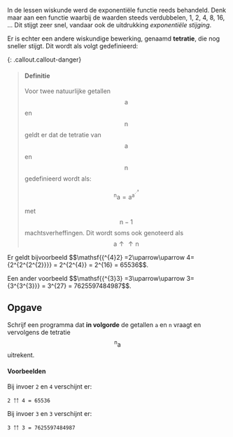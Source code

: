 In de lessen wiskunde werd de exponentiële functie reeds behandeld. Denk maar aan een functie waarbij de waarden steeds verdubbelen, 1, 2, 4, 8, 16, ... Dit stijgt zeer snel, vandaar ook de uitdrukking *exponentiële stijging*. 

Er is echter een andere wiskundige bewerking, genaamd **tetratie**, die nog sneller stijgt. Dit wordt als volgt gedefinieerd:

{: .callout.callout-danger}
> #### Definitie
> Voor twee natuurlijke getallen $$\mathsf{a}$$ en $$\mathsf{n}$$ geldt er dat de tetratie van $$\mathsf{a}$$ en $$\mathsf{n}$$ gedefinieerd wordt als:
>
> $$\mathsf{{^{n}a} = {a^{a^{\cdot^{\cdot^{a}}}}}}$$
> 
> met $$\mathsf{n-1}$$ machtsverheffingen. Dit wordt soms ook genoteerd als $$\mathsf{a \uparrow \uparrow n}$$

Er geldt bijvoorbeeld $$\mathsf{{^{4}2} =2\uparrow\uparrow 4= {2^{2^{2^{2}}}} = 2^{2^{4}} = 2^{16} = 65536$$.

Een ander voorbeeld $$\mathsf{{^{3}3} =3\uparrow\uparrow 3= {3^{3^{3}}} = 3^{27} = 7625597484987$$.

## Opgave
Schrijf een programma dat **in volgorde** de getallen `a` en `n` vraagt en vervolgens de tetratie $$\mathsf{{^{n}a}}$$ uitrekent.

#### Voorbeelden
Bij invoer `2` en `4` verschijnt er:
```
2 ￪￪ 4 = 65536
```

Bij invoer `3` en `3` verschijnt er:
```
3 ￪￪ 3 = 7625597484987
```
